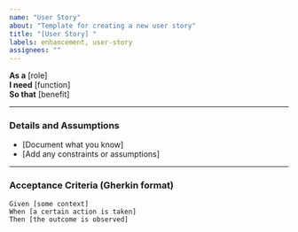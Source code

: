 ```yaml
---
name: "User Story"
about: "Template for creating a new user story"
title: "[User Story] "
labels: enhancement, user-story
assignees: ""
---
```


**As a** [role]  
**I need** [function]  
**So that** [benefit]  

---

### Details and Assumptions
- [Document what you know]  
- [Add any constraints or assumptions]

---

### Acceptance Criteria (Gherkin format)
```gherkin
Given [some context]  
When [a certain action is taken]  
Then [the outcome is observed]  
